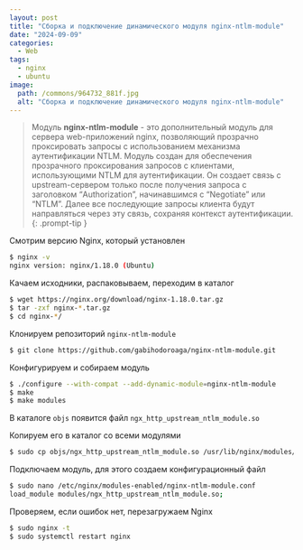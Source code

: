 ```yaml
---
layout: post
title: "Сборка и подключение динамического модуля nginx-ntlm-module"
date: "2024-09-09"
categories:
  - Web
tags:
  - nginx
  - ubuntu
image:
  path: /commons/964732_881f.jpg
  alt: "Сборка и подключение динамического модуля nginx-ntlm-module"
---
```


> Модуль **nginx-ntlm-module** - это дополнительный модуль для сервера web-приложений nginx, позволяющий прозрачно проксировать запросы с использованием механизма аутентификации NTLM.
> Модуль создан для обеспечения прозрачного проксирования запросов с клиентами, использующими NTLM для аутентификации. Он создает связь с upstream-сервером только после получения запроса с заголовком “Authorization”, начинавшимся с “Negotiate” или “NTLM”. Далее все последующие запросы клиента будут направляться через эту связь, сохраняя контекст аутентификации.
{: .prompt-tip }

Смотрим версию Nginx, который установлен

```sh
$ nginx -v
nginx version: nginx/1.18.0 (Ubuntu)
```

Качаем исходники, распаковываем, переходим в каталог

```sh
$ wget https://nginx.org/download/nginx-1.18.0.tar.gz
$ tar -zxf nginx-*.tar.gz
$ cd nginx-*/
```

Клонируем репозиторий `nginx-ntlm-module`

```sh
$ git clone https://github.com/gabihodoroaga/nginx-ntlm-module.git
```

Конфигурируем и собираем модуль

```sh
$ ./configure --with-compat --add-dynamic-module=nginx-ntlm-module
$ make
$ make modules
```

В каталоге `objs` появится файл `ngx_http_upstream_ntlm_module.so`

Копируем его в каталог со всеми модулями

```sh
$ sudo cp objs/ngx_http_upstream_ntlm_module.so /usr/lib/nginx/modules/
```

Подключаем модуль, для этого создаем конфигурационный файл

```sh
$ sudo nano /etc/nginx/modules-enabled/nginx-ntlm-module.conf
load_module modules/ngx_http_upstream_ntlm_module.so;
```

Проверяем, если ошибок нет, перезагружаем Nginx

```sh
$ sudo nginx -t
$ sudo systemctl restart nginx
```
